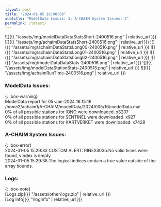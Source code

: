 ```yaml
---
layout: post
title: "2024-01-05 16:00:00"
subtitle: "ModelData Issues: 3; A-CHAIM System Issues: 2"
permalink: /latest/
---
```


![]({{ "/assets/img/modelDataDataStatsShort-2400516.png" | relative_url }})
![]({{ "/assets/img/achaimDataStatsShort-2400516.png" | relative_url }})
![]({{ "/assets/img/achaimDataStatsLong00-2400516.png" | relative_url }})
![]({{ "/assets/img/achaimDataStatsLong01-2400516.png" | relative_url }})
![]({{ "/assets/img/achaimDataStatsLong02-2400516.png" | relative_url }})
![]({{ "/assets/img/modelDataDataStats-2400516.png" | relative_url }})
![]({{ "/assets/img/modelDataStationStats-2400516.png" | relative_url }})
![]({{ "/assets/img/achaimRunTime-2400516.png" | relative_url }})


### ModelData Issues:  
  
{: .box-warning}  
 ModelData report for 05-Jan-2024 16:15:16   
 /home2/achaim1/A-CHAIM/modelData/2024/005/16/modelData.mat   
 0% of all possible stations for IONO were downloaded. x3207   
 0% of all possible stations for SENTINEL were downloaded. x927   
 0% of all possible stations for KARTVERKET were downloaded. x7428   
  
### A-CHAIM System Issues:  
  
{: .box-error}  
2024-01-05 15:29:33 CUSTOM ALERT: RINEX303o:No valid times were found, vIndex is empty  
2024-01-05 15:29:38 The logical indices contain a true value outside of the array bounds.  

### Logs:  
  
{: .box-note}  
[Logs.zip]({{ "/assets/other/logs.zip" | relative_url }})  
[Log Info]({{ "/logInfo" | relative_url }})  
